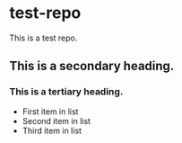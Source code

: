 test-repo
=========

This is a test repo.

## This is a secondary heading.

### This is a tertiary heading.

* First item in list
* Second item in list
* Third item in list
